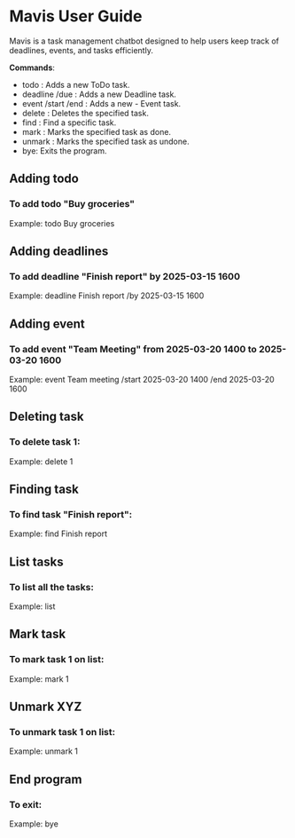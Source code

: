 # Mavis User Guide
Mavis is a task management chatbot designed to help users keep track of deadlines, events, and tasks efficiently.

**Commands**:
- todo <task description>: Adds a new ToDo task.
- deadline <task description> /due <due date>: Adds a new Deadline task.
- event <task description> /start <start date> /end <end date>: Adds a new - Event task.
- delete <task number>: Deletes the specified task.
- find <task description>: Find a specific task.
- mark <task number>: Marks the specified task as done.
- unmark <task number>: Marks the specified task as undone.
- bye: Exits the program.

## Adding todo
### To add todo "Buy groceries"
Example: todo Buy groceries

## Adding deadlines
### To add deadline "Finish report" by 2025-03-15 1600
Example: deadline Finish report /by 2025-03-15 1600

## Adding event
### To add event "Team Meeting" from 2025-03-20 1400 to 2025-03-20 1600
Example: event Team meeting /start 2025-03-20 1400 /end 2025-03-20 1600

## Deleting task
### To delete task 1:
Example: delete 1

## Finding task
### To find task "Finish report":
Example: find Finish report

## List tasks
### To list all the tasks:
Example: list

## Mark task
### To mark task 1 on list:
Example: mark 1

## Unmark XYZ
### To unmark task 1 on list:
Example: unmark 1

## End program
### To exit:
Example: bye

